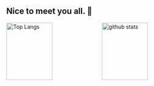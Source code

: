 ## Nice to meet you all. 👋

<p align="left"> 
  <img alt="Top Langs" height="150px" width="49%" src="https://github-readme-stats.vercel.app/api/top-langs/?username=DogoShota&layout=compact&show_icons=true&theme=onedark" />
  <img alt="github stats" height="150px" width="49%" src="https://github-readme-stats.vercel.app/api?username=DogoShota&theme=onedark&show_icons=ture" />
</p>

<!--
**DogoShota/DogoShota** is a ✨ _special_ ✨ repository because its `README.md` (this file) appears on your GitHub profile.

Here are some ideas to get you started:

- 🔭 I’m currently working on ...
- 🌱 I’m currently learning ...
- 👯 I’m looking to collaborate on ...
- 🤔 I’m looking for help with ...
- 💬 Ask me about ...
- 📫 How to reach me: ...
- 😄 Pronouns: ...
- ⚡ Fun fact: ...
-->
